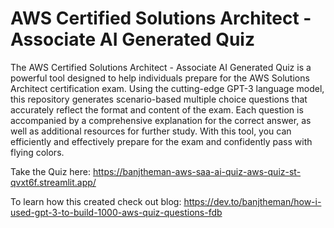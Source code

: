 # AWS Certified Solutions Architect - Associate AI Generated Quiz

The AWS Certified Solutions Architect - Associate AI Generated Quiz is a powerful tool designed to help individuals prepare for the AWS Solutions Architect certification exam. Using the cutting-edge GPT-3 language model, this repository generates scenario-based multiple choice questions that accurately reflect the format and content of the exam. Each question is accompanied by a comprehensive explanation for the correct answer, as well as additional resources for further study. With this tool, you can efficiently and effectively prepare for the exam and confidently pass with flying colors.

Take the Quiz here: https://banjtheman-aws-saa-ai-quiz-aws-quiz-st-qvxt6f.streamlit.app/

To learn how this created check out blog: https://dev.to/banjtheman/how-i-used-gpt-3-to-build-1000-aws-quiz-questions-fdb
